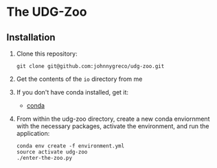 # The UDG-Zoo

## Installation

1. Clone this repository:
	
	```
	git clone git@github.com:johnnygreco/udg-zoo.git
	```

2. Get the contents of the `io` directory from me

3. If you don't have conda installed, get it:
	* [conda](https://conda.io/miniconda.html)
	
4. From within the udg-zoo directory, create a new conda enviornment with the necessary packages, activate the environment, and run the application: 

	```
	conda env create -f environment.yml
	source activate udg-zoo
	./enter-the-zoo.py
	```
